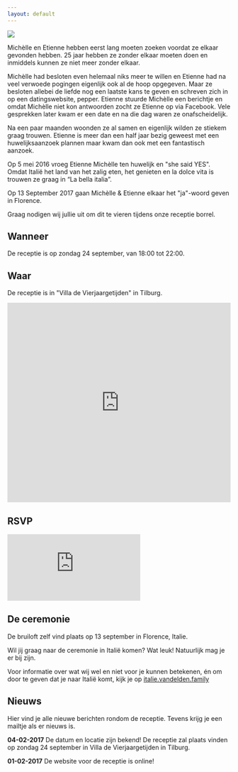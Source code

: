 ```yaml
---
layout: default
---
```


<div class="hero hero-welcome">
  <image src="/images/save-the-date-logo.png"></image>
</div>

<div class="text-block">
  <div class="text-block-inner">
    <p>
      Michèlle en Etienne hebben eerst lang moeten zoeken voordat ze elkaar gevonden hebben. 25 jaar hebben ze zonder elkaar moeten doen en inmiddels kunnen ze niet meer zonder elkaar.
    </p>
    <p>
      Michèlle had besloten even helemaal niks meer te willen en Etienne had na veel verwoede pogingen eigenlijk ook al de hoop opgegeven. Maar ze besloten allebei de liefde nog een laatste kans te geven en schreven zich in op een datingswebsite, pepper. Etienne stuurde Michèlle een berichtje en omdat Michèlle niet kon antwoorden zocht ze Etienne op via Facebook. Vele gesprekken later kwam er een date en na die dag waren ze onafscheidelijk.
    </p>
    <p>
      Na een paar maanden woonden ze al samen en eigenlijk wilden ze stiekem graag trouwen. Etienne is meer dan een half jaar bezig geweest met een huwelijksaanzoek plannen maar kwam dan ook met een fantastisch aanzoek.
    </p>
    <p>
      Op 5 mei 2016 vroeg Etienne Michèlle ten huwelijk en "she said YES". Omdat Italië het land van het zalig eten, het genieten en la dolce vita is trouwen ze graag in “La bella italia”.
    </p>
    <p>
      Op 13 September 2017 gaan Michèlle & Etienne elkaar het "ja"-woord geven in Florence.
    </p>
    <p>
      Graag nodigen wij jullie uit om dit te vieren tijdens onze receptie borrel.
    </p>
  </div>
</div>

<div class="hero hero-title hero-title-when">
  <h2>
    Wanneer
  </h2>
</div>

<div class="text-block">
  <div class="text-block-inner">
    <p>
      De receptie is op zondag 24 september, van 18:00 tot 22:00.
    </p>
  </div>
</div>

<div class="hero hero-title hero-title-where">
  <h2>
    Waar
  </h2>
</div>

<div class="text-block">
  <div class="text-block-inner">
    <p>
      De receptie is in "Villa de Vierjaargetijden" in Tilburg.
    </p>
    <p>
      <iframe src="https://www.google.com/maps/embed?pb=!1m18!1m12!1m3!1d2480.4929786235375!2d5.078030616273586!3d51.55919557964359!2m3!1f0!2f0!3f0!3m2!1i1024!2i768!4f13.1!3m3!1m2!1s0x47c6be30e78237fd%3A0x36db14f197f71e5f!2sVilla+de+Vier+Jaargetijden!5e0!3m2!1sen!2snl!4v1486379464568" width="100%" height="450" frameborder="0" style="border:0" allowfullscreen></iframe>
    </p>
  </div>
</div>

<div class="hero hero-title hero-title-rsvp">
  <h2>
    RSVP
  </h2>
</div>

<div class="text-block">
  <div class="text-block-inner">
    <p>
      <iframe src="https://docs.google.com/forms/d/e/1FAIpQLScc952Hp4hdWiwg5Ungn9UW_2bfvl33blakt0CC-8RASQex6w/viewform?embedded=true" frameborder="0" marginheight="0" marginwidth="0">Bezig met laden...</iframe>
    </p>
  </div>
</div>

<div class="hero hero-title hero-title-italie">
  <h2>
    De ceremonie
  </h2>
</div>

<div class="text-block">
  <div class="text-block-inner">
    <p>
      De bruiloft zelf vind plaats op 13 september in Florence, Italie.
    </p>
    <p>
      Wil jij graag naar de ceremonie in Italië komen? Wat leuk! Natuurlijk mag je er bij zijn.
    </p>
    <p>Voor informatie over wat wij wel en niet voor je kunnen betekenen, én om door te geven dat je naar Italië komt, kijk je op <a href="http://italie.vandelden.family/">italie.vandelden.family</a>
    </p>
  </div>
</div>

<div class="hero hero-title hero-title-news">
  <h2>
    Nieuws
  </h2>
</div>

<div class="text-block">
  <div class="text-block-inner">
    <p>
      Hier vind je alle nieuwe berichten rondom de receptie. Tevens krijg je een mailtje als er nieuws is.
    </p>
    <p>
      <strong>04-02-2017</strong> De datum en locatie zijn bekend! De receptie zal plaats vinden op zondag 24 september in Villa de Vierjaargetijden in Tilburg.
    </p>
    <p>
      <strong>01-02-2017</strong> De website voor de receptie is online!
    </p>
  </div>
</div>
